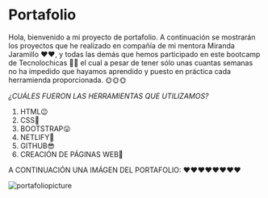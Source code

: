 # Portafolio
Hola, bienvenido a mi proyecto de portafolio. 
A continuación se mostrarán los proyectos que he realizado en compañía de mi mentora Miranda Jaramillo ♥♥, y todas las demás que hemos participado en este bootcamp de Tecnolochicas 💓💓 el cual a pesar de tener sólo unas cuantas semanas no ha impedido que hayamos aprendido y puesto en práctica cada herramienda proporcionada. 🌞🌞🌞

*¿CUÁLES FUERON LAS HERRAMIENTAS QUE UTILIZAMOS?*
1. HTML😉
2. CSS🤗
3. BOOTSTRAP😛
4. NETLIFY🥰
5. GITHUB😎
6. CREACIÓN DE PÁGINAS WEB🤪

A CONTINUACIÓN UNA IMÁGEN DEL PORTAFOLIO: ♥♥♥♥♥♥♥♥

![portafoliopicture](https://github.com/geral8/portafolio/assets/140031273/95f316a2-a076-44a4-b0a0-3ab24f933fed)

